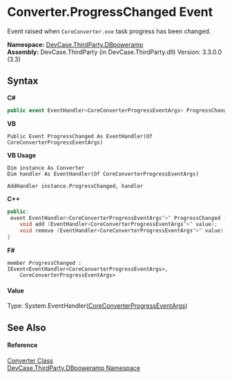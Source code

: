 # Converter.ProgressChanged Event
 

Event raised when `CoreConverter.exe` task progress has been changed.

**Namespace:**&nbsp;<a href="N_DevCase_ThirdParty_DBpoweramp">DevCase.ThirdParty.DBpoweramp</a><br />**Assembly:**&nbsp;DevCase.ThirdParty (in DevCase.ThirdParty.dll) Version: 3.3.0.0 (3.3)

## Syntax

**C#**<br />
``` C#
public event EventHandler<CoreConverterProgressEventArgs> ProgressChanged
```

**VB**<br />
``` VB
Public Event ProgressChanged As EventHandler(Of CoreConverterProgressEventArgs)
```

**VB Usage**<br />
``` VB Usage
Dim instance As Converter
Dim handler As EventHandler(Of CoreConverterProgressEventArgs)

AddHandler instance.ProgressChanged, handler

```

**C++**<br />
``` C++
public:
 event EventHandler<CoreConverterProgressEventArgs^>^ ProgressChanged {
	void add (EventHandler<CoreConverterProgressEventArgs^>^ value);
	void remove (EventHandler<CoreConverterProgressEventArgs^>^ value);
}
```

**F#**<br />
``` F#
member ProgressChanged : IEvent<EventHandler<CoreConverterProgressEventArgs>,
    CoreConverterProgressEventArgs>

```


#### Value
Type: System.EventHandler(<a href="T_DevCase_ThirdParty_DBpoweramp_Eventing_CoreConverterProgressEventArgs">CoreConverterProgressEventArgs</a>)

## See Also


#### Reference
<a href="T_DevCase_ThirdParty_DBpoweramp_Converter">Converter Class</a><br /><a href="N_DevCase_ThirdParty_DBpoweramp">DevCase.ThirdParty.DBpoweramp Namespace</a><br />
